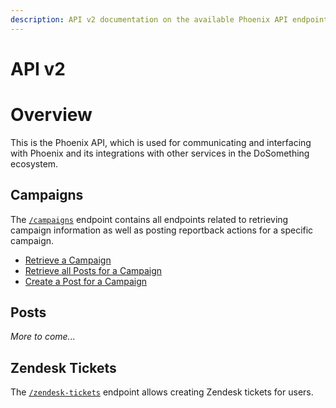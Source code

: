 ```yaml
---
description: API v2 documentation on the available Phoenix API endpoints.
---
```


# API v2

# Overview

This is the Phoenix API, which is used for communicating and interfacing with Phoenix and its integrations with other services in the DoSomething ecosystem.

## Campaigns

The [`/campaigns`](campaigns-resource.md) endpoint contains all endpoints related to retrieving campaign information as well as posting reportback actions for a specific campaign.

- [Retrieve a Campaign](campaigns-resource.md#retrieve-a-campaign)
- [Retrieve all Posts for a Campaign](campaigns-resource.md#retrieve-all-posts-for-a-campaign)
- [Create a Post for a Campaign](campaigns-resource.md#create-a-post-for-a-campaign)

## Posts

_More to come..._

## Zendesk Tickets

The [`/zendesk-tickets`](zendesk-tickets.md) endpoint allows creating Zendesk tickets for users.
